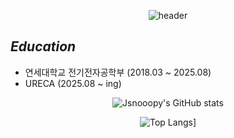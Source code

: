 <div align="center">
  
![header](https://capsule-render.vercel.app/api?type=rounded&color=auto&height=200&section=header&text=JaeLee&20render&fontsize=90)

</div>

## *Education*
- 연세대학교 전기전자공학부 (2018.03 ~ 2025.08)
- URECA (2025.08 ~ ing)

<div align="center">
  
![Jsnooopy's GitHub stats](https://github-readme-stats.vercel.app/api?username=Jsnooopy&show_icons=true&theme=radical)

![Top Langs](https://github-readme-stats.vercel.app/api/top-langs/?username=Jsnooopy&layout=compact)]

</div>
